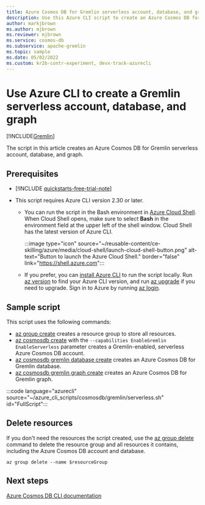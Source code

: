 ```yaml
---
title: Azure Cosmos DB for Gremlin serverless account, database, and graph
description: Use this Azure CLI script to create an Azure Cosmos DB for Gremlin serverless account, database, and graph.
author: markjbrown
ms.author: mjbrown
ms.reviewer: mjbrown
ms.service: cosmos-db
ms.subservice: apache-gremlin
ms.topic: sample
ms.date: 05/02/2022
ms.custom: kr2b-contr-experiment, devx-track-azurecli
---
```


# Use Azure CLI to create a Gremlin serverless account, database, and graph

[!INCLUDE[Gremlin](../../../includes/appliesto-gremlin.md)]

The script in this article creates an Azure Cosmos DB for Gremlin serverless account, database, and graph.

## Prerequisites

- [!INCLUDE [quickstarts-free-trial-note](~/reusable-content/ce-skilling/azure/includes/quickstarts-free-trial-note.md)]

- This script requires Azure CLI version 2.30 or later.

  - You can run the script in the Bash environment in [Azure Cloud Shell](/azure/cloud-shell/get-started). When Cloud Shell opens, make sure to select **Bash** in the environment field at the upper left of the shell window. Cloud Shell has the latest version of Azure CLI.

    :::image type="icon" source="~/reusable-content/ce-skilling/azure/media/cloud-shell/launch-cloud-shell-button.png" alt-text="Button to launch the Azure Cloud Shell." border="false" link="https://shell.azure.com":::

  - If you prefer, you can [install Azure CLI](/cli/azure/install-azure-cli) to run the script locally. Run [az version](/cli/azure/reference-index?#az-version) to find your Azure CLI version, and run [az upgrade](/cli/azure/reference-index?#az-upgrade) if you need to upgrade. Sign in to Azure by running [az login](/cli/azure/reference-index#az-login).

## Sample script

This script uses the following commands:

- [az group create](/cli/azure/group#az-group-create) creates a resource group to store all resources.
- [az cosmosdb create](/cli/azure/cosmosdb#az-cosmosdb-create) with the `--capabilities EnableGremlin EnableServerless` parameter creates a Gremlin-enabled, serverless Azure Cosmos DB account.
- [az cosmosdb gremlin database create](/cli/azure/cosmosdb/gremlin/database#az-cosmosdb-gremlin-database-create) creates an Azure Cosmos DB for Gremlin database.
- [az cosmosdb gremlin graph create](/cli/azure/cosmosdb/gremlin/graph#az-cosmosdb-gremlin-graph-create) creates an Azure Cosmos DB for Gremlin graph.

:::code language="azurecli" source="~/azure_cli_scripts/cosmosdb/gremlin/serverless.sh" id="FullScript":::

## Delete resources

If you don't need the resources the script created, use the [az group delete](/cli/azure/group#az-group-delete) command to delete the resource group and all resources it contains, including the Azure Cosmos DB account and database.

```azurecli
az group delete --name $resourceGroup
```

## Next steps

[Azure Cosmos DB CLI documentation](/cli/azure/cosmosdb)
